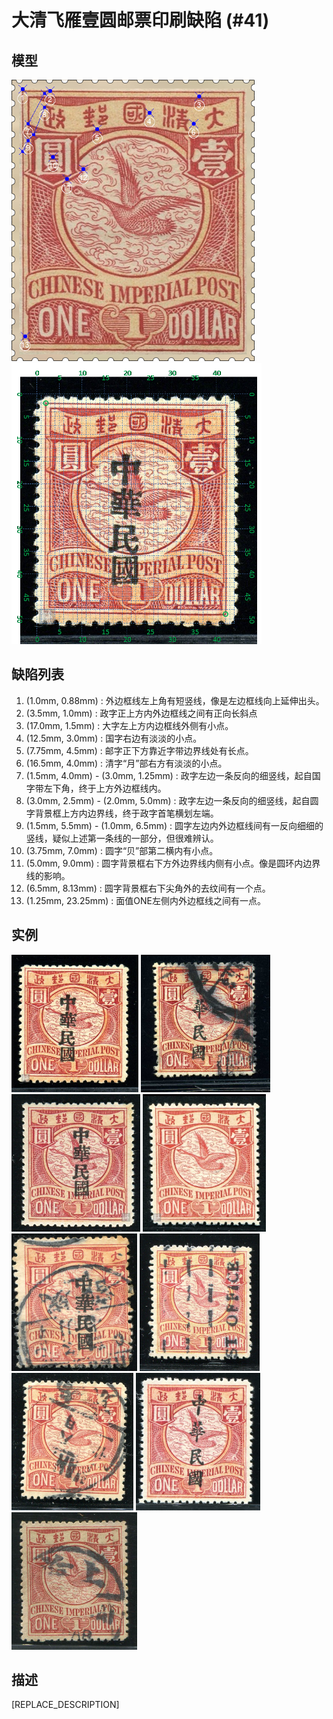 # 大清飞雁壹圆邮票印刷缺陷 (#41)

## 模型
<img src="model.png" height=450/> <img src="sampling.png" height=450/>

## 缺陷列表
1. (1.0mm, 0.88mm) :  外边框线左上角有短竖线，像是左边框线向上延伸出头。
1. (3.5mm, 1.0mm) :  政字正上方内外边框线之间有正向长斜点
1. (17.0mm, 1.5mm) :  大字左上方内边框线外侧有小点。
1. (12.5mm, 3.0mm) :  国字右边有淡淡的小点。
1. (7.75mm, 4.5mm) :  邮字正下方靠近字带边界线处有长点。
1. (16.5mm, 4.0mm) :  清字“月”部右方有淡淡的小点。
1. (1.5mm, 4.0mm) - (3.0mm, 1.25mm) :  政字左边一条反向的细竖线，起自国字带左下角，终于上方外边框线内。
1. (3.0mm, 2.5mm) - (2.0mm, 5.0mm) :  政字左边一条反向的细竖线，起自圆字背景框上方内边界线，终于政字首笔横划左端。
1. (1.5mm, 5.5mm) - (1.0mm, 6.5mm) :  圆字左边内外边框线间有一反向细细的竖线，疑似上述第一条线的一部分，但很难辨认。
1. (3.75mm, 7.0mm) :  圆字“贝”部第二横内有小点。
1. (5.0mm, 9.0mm) :  圆字背景框右下方外边界线内侧有小点。像是圆环内边界线的影响。
1. (6.5mm, 8.13mm) :  圆字背景框右下尖角外的去纹间有一个点。
1. (1.25mm, 23.25mm) :  面值ONE左侧内外边框线之间有一点。


## 实例
<img src="2010-10-05_00035797057A.jpg" height=220/> <img src="2011-03-06_00040706031A.jpg" height=220/> <img src="2012-04-07_00058972032A.jpg" height=220/> <img src="2012-05-08_00056749048A.jpg" height=220/> <img src="2012-11-06_00073095012A.jpg" height=220/> <img src="2014-04-20_00143257067A.jpg" height=220/> <img src="2014-07-27_00151343330A.jpg" height=220/> <img src="2015-11-15_00193647017A.jpg" height=220/> <img src="2016-06-17_00215431078A.jpg" height=220/> 


## 描述
[REPLACE_DESCRIPTION]
